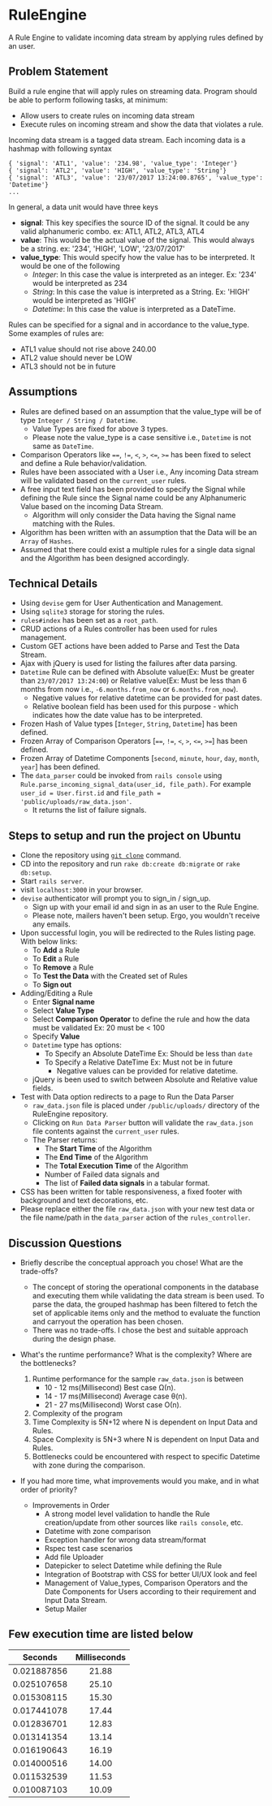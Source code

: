 # RuleEngine
A Rule Engine to validate incoming data stream by applying rules defined by an user.

## Problem Statement
Build a rule engine that will apply rules on streaming data. Program should be able to perform following tasks, at minimum:
- Allow users to create rules on incoming data stream
- Execute rules on incoming stream and show the data that violates a rule.

Incoming data stream is a tagged data stream. Each incoming data is a hashmap with following syntax
```
{ 'signal': 'ATL1', 'value': '234.98', 'value_type': 'Integer'}
{ 'signal': 'ATL2', 'value': 'HIGH', 'value_type': 'String'}
{ 'signal': 'ATL3', 'value': '23/07/2017 13:24:00.8765', 'value_type': 'Datetime'}
...
```

In general, a data unit would have three keys
- **signal**: This key specifies the source ID of the signal. It could be any valid alphanumeric combo. ex: ATL1, ATL2, ATL3, ATL4
- **value**: This would be the actual value of the signal. This would always be a string. ex: '234', 'HIGH', 'LOW', '23/07/2017'
- **value_type**: This would specify how the value has to be interpreted. It would be one of the following
  - _Integer_: In this case the value is interpreted as an integer. Ex: '234' would be interpreted as 234
  - _String_: In this case the value is interpreted as a String. Ex: 'HIGH' would be interpreted as 'HIGH'
  - _Datetime_: In this case the value is interpreted as a DateTime.

Rules can be specified for a signal and in accordance to the value_type. Some examples of rules are:
- ATL1 value should not rise above 240.00
- ATL2 value should never be LOW
- ATL3 should not be in future

## Assumptions
- Rules are defined based on an assumption that the value_type will be of type `Integer / String / Datetime`.
  - Value Types are fixed for above 3 types.
  - Please note the value_type is a case sensitive i.e., `Datetime` is not same as `DateTime`.
- Comparison Operators like `==`, `!=`, `<`, `>`, `<=`, `>=` has been fixed to select and define a Rule behavior/validation.
- Rules have been associated with a User i.e., Any incoming Data stream will be validated based on the `current_user` rules.
- A free input text field has been provided to specify the Signal while defining the Rule since the Signal name could be any Alphanumeric Value based on the incoming Data Stream.
  - Algorithm will only consider the Data having the Signal name matching with the Rules.
- Algorithm has been written with an assumption that the Data will be an `Array` of `Hashes`.
- Assumed that there could exist a multiple rules for a single data signal and the Algorithm has been designed accordingly.

## Technical Details
- Using `devise` gem for User Authentication and Management.
- Using `sqlite3` storage for storing the rules.
- `rules#index` has been set as a `root_path`.
- CRUD actions of a Rules controller has been used for rules management.
- Custom GET actions have been added to Parse and Test the Data Stream.
- Ajax with jQuery is used for listing the failures after data parsing.
- `Datetime` Rule can be defined with Absolute value(Ex: Must be greater than `23/07/2017 13:24:00`) or Relative value(Ex: Must be less than 6 months from now i.e., `-6.months.from_now` or `6.months.from_now`).
  - Negative values for relative datetime can be provided for past dates.
  - Relative boolean field has been used for this purpose - which indicates how the date value has to be interpreted.
- Frozen Hash of Value types [`Integer`, `String`, `Datetime`] has been defined.
- Frozen Array of Comparison Operators [`==`, `!=`, `<`, `>`, `<=`, `>=`] has been defined.
- Frozen Array of Datetime Components [`second`, `minute`, `hour`, `day`, `month`, `year`] has been defined.
- The `data_parser` could be invoked from `rails console` using `Rule.parse_incoming_signal_data(user_id, file_path)`. For example `user_id = User.first.id` and `file_path = 'public/uploads/raw_data.json'`.
  - It returns the list of failure signals.

## Steps to setup and run the project on Ubuntu
- Clone the repository using [`git clone`](https://git-scm.com/book/en/v2/Git-Basics-Getting-a-Git-Repository) command.
- CD into the repository and run `rake db:create db:migrate` or `rake db:setup`.
- Start `rails server`.
- visit `localhost:3000` in your browser.
- `devise` authenticator will prompt you to sign_in / sign_up.
  - Sign up with your email id and sign in as an user to the Rule Engine.
  - Please note, mailers haven't been setup. Ergo, you wouldn't receive any emails.
- Upon successful login, you will be redirected to the Rules listing page. With below links:
  - To **Add** a Rule
  - To **Edit** a Rule
  - To **Remove** a Rule
  - To **Test the Data** with the Created set of Rules
  - To **Sign out**
- Adding/Editing a Rule
  - Enter **Signal name**
  - Select **Value Type**
  - Select **Comparison Operator** to define the rule and how the data must be validated Ex: 20 must be < 100
  - Specify **Value**
  - `Datetime` type has options:
    - To Specify an Absolute DateTime Ex: Should be less than `date`
    - To Specify a Relative DateTime Ex: Must not be in future
      - Negative values can be provided for relative datetime.
  - jQuery is been used to switch between Absolute and Relative value fields.
- Test with Data option redirects to a page to Run the Data Parser
  - `raw_data.json` file is placed under `/public/uploads/` directory of the RuleEngine repository.
  - Clicking on `Run Data Parser` button will validate the `raw_data.json` file contents against the `current_user` rules.
  - The Parser returns:
    - The **Start Time** of the Algorithm
    - The **End Time** of the Algorithm
    - The **Total Execution Time** of the Algorithm
    - Number of Failed data signals and
    - The list of **Failed data signals** in a tabular format.
- CSS has been written for table responsiveness, a fixed footer with background and text decorations, etc.
- Please replace either the file `raw_data.json` with your new test data or the file name/path in the `data_parser` action of the `rules_controller`.

## Discussion Questions
- Briefly describe the conceptual approach you chose! What are the trade-offs?
  - The concept of storing the operational components in the database and executing them while validating the data stream is been used. To parse the data, the grouped hashmap has been filtered to fetch the set of applicable items only and the method to evaluate the function and carryout the operation has been chosen.
  - There was no trade-offs. I chose the best and suitable approach during the design phase.

- What's the runtime performance? What is the complexity? Where are the bottlenecks?
  1. Runtime performance for the sample `raw_data.json` is between 
     - 10 - 12 ms(Millisecond) Best case Ω(n).
     - 14 - 17 ms(Millisecond) Average case θ(n).
     - 21 - 27 ms(Millisecond) Worst case Ο(n).
  2. Complexity of the program
    1. Time Complexity is 5N+12 where N is dependent on Input Data and Rules.
    2. Space Complexity is 5N+3 where N is dependent on Input Data and Rules.
  3. Bottlenecks could be encountered with respect to specific Datetime with zone during the comparison.

- If you had more time, what improvements would you make, and in what order of priority?
  - Improvements in Order
    - A strong model level validation to handle the Rule creation/update from other sources like `rails console`, etc.
    - Datetime with zone comparison
    - Exception handler for wrong data stream/format
    - Rspec test case scenarios
    - Add file Uploader
    - Datepicker to select Datetime while defining the Rule
    - Integration of Bootstrap with CSS for better UI/UX look and feel
    - Management of Value_types, Comparison Operators and the Date Components for Users according to their requirement and Input Data Stream.
    - Setup Mailer

## Few execution time are listed below

| Seconds       | Milliseconds  |
| ------------- |:-------------:|
| 0.021887856   | 21.88         |
| 0.025107658   | 25.10         |
| 0.015308115   | 15.30         |
| 0.017441078   | 17.44         |
| 0.012836701   | 12.83         |
| 0.013141354   | 13.14         |
| 0.016190643   | 16.19         |
| 0.014000516   | 14.00         |
| 0.011532539   | 11.53         |
| 0.010087103   | 10.09         |
